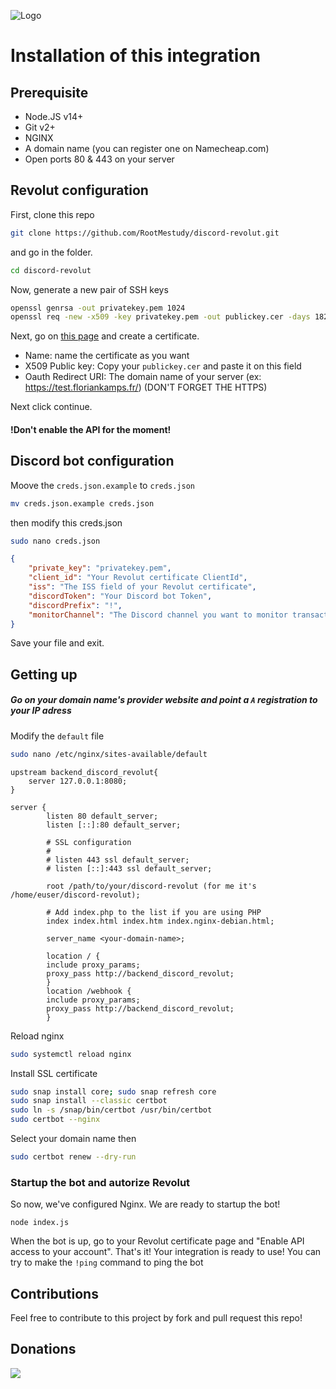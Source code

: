 ![Logo](https://i.imgur.com/r2sBGZM.png)

# Installation of this integration

## Prerequisite
- Node.JS v14+
- Git v2+
- NGINX
- A domain name (you can register one on Namecheap.com)
- Open ports 80 & 443 on your server

## Revolut configuration
First, clone this repo
```sh
git clone https://github.com/RootMestudy/discord-revolut.git
```
and go in the folder.
```sh
cd discord-revolut
```
Now, generate a new pair of SSH keys
```sh
openssl genrsa -out privatekey.pem 1024
openssl req -new -x509 -key privatekey.pem -out publickey.cer -days 1825
```


Next, go on [this page](https://business.revolut.com/settings/api) and create a certificate.

- Name: name the certificate as you want
- X509 Public key: Copy your `publickey.cer` and paste it on this field
- Oauth Redirect URI: The domain name of your server (ex: https://test.floriankamps.fr/) (DON'T FORGET THE HTTPS)

Next click continue.
#### !Don't enable the API for the moment!

## Discord bot configuration
Moove the `creds.json.example` to `creds.json`
```sh
mv creds.json.example creds.json
```
then modify this creds.json
```sh
sudo nano creds.json
```
```json
{
    "private_key": "privatekey.pem",
    "client_id": "Your Revolut certificate ClientId",
    "iss": "The ISS field of your Revolut certificate",
    "discordToken": "Your Discord bot Token",
    "discordPrefix": "!",
    "monitorChannel": "The Discord channel you want to monitor transactions ex: monitor-account",
}
```
Save your file and exit.

## Getting up
##### Go on your domain name's provider website and point a `A` registration to your IP adress

Modify the `default` file
```sh
sudo nano /etc/nginx/sites-available/default
```

```
upstream backend_discord_revolut{
    server 127.0.0.1:8080;
}

server {
        listen 80 default_server;
        listen [::]:80 default_server;

        # SSL configuration
        #
        # listen 443 ssl default_server;
        # listen [::]:443 ssl default_server;

        root /path/to/your/discord-revolut (for me it's /home/euser/discord-revolut);

        # Add index.php to the list if you are using PHP
        index index.html index.htm index.nginx-debian.html;

        server_name <your-domain-name>;

        location / {
        include proxy_params;
        proxy_pass http://backend_discord_revolut;
        }
        location /webhook {
        include proxy_params;
        proxy_pass http://backend_discord_revolut;
        }
```
Reload nginx
```sh
sudo systemctl reload nginx
```
Install SSL certificate
```sh
sudo snap install core; sudo snap refresh core
sudo snap install --classic certbot
sudo ln -s /snap/bin/certbot /usr/bin/certbot
sudo certbot --nginx
```
Select your domain name then
```sh
sudo certbot renew --dry-run
```

### Startup the bot and autorize Revolut

So now, we've configured Nginx. We are ready to startup the bot!
```
node index.js
```

When the bot is up, go to your Revolut certificate page and "Enable API access to your account".
That's it! Your integration is ready to use! You can try to make the `!ping` command to ping the bot

## Contributions

Feel free to contribute to this project by fork and pull request this repo!

## Donations
<a href="https://www.buymeacoffee.com/rootmeih"><img src="https://img.buymeacoffee.com/button-api/?text=Buy me a coffee&emoji=&slug=rootmeih&button_colour=FF5F5F&font_colour=ffffff&font_family=Cookie&outline_colour=000000&coffee_colour=FFDD00"></a>